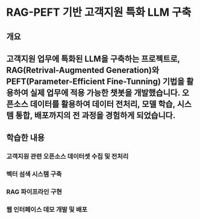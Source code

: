 # RAG-PEFT 기반 고객지원 특화 LLM 구축

## 개요
## 고객지원 업무에 특화된 LLM을 구축하는 프로젝트로, RAG(Retrival-Augmented Generation)와 PEFT(Parameter-Efficient Fine-Tunning) 기법을 활용하여 실제 업무에 적용 가능한 챗봇을 개발했습니다. 오픈소스 데이터를 활용하여 데이터 전처리, 모델 학습, 시스템 통합, 배포까지의 전 과정을 경험하게 되었습니다.

## 학습한 내용
### 고객지원 관련 오픈소스 데이터셋 수집 및 전처리
### 벡터 섬색 시스템 구축
### RAG 파이프라인 구현
### 웹 인터페이스 데모 개발 및 배포
